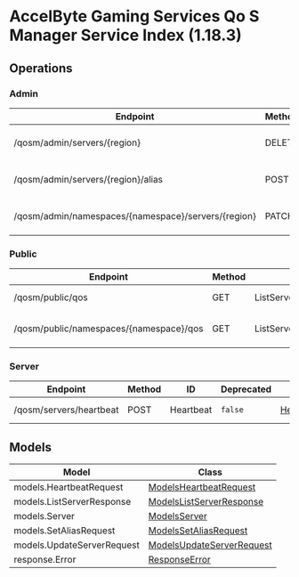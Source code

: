 [//]: # (<< Code generated. DO NOT EDIT!)

[//]: # (<< template file: ags_py_codegen)

# AccelByte Gaming Services Qo S Manager Service Index (1.18.3)


## Operations

### Admin
| Endpoint | Method | ID | Deprecated | Class | Wrapper | Example |
|---|---|---|---|---|---|---|
| /qosm/admin/servers/{region} | DELETE | DeleteServer | `false` | [DeleteServer](../../accelbyte_py_sdk/api/qosm/operations/admin/delete_server.py) | [delete_server](../../accelbyte_py_sdk/api/qosm/wrappers/_admin.py) | [accelbyte_py_sdk_cli qosm-delete-server](../../samples/cli/accelbyte_py_sdk_cli/qosm/_delete_server.py) |
| /qosm/admin/servers/{region}/alias | POST | SetServerAlias | `false` | [SetServerAlias](../../accelbyte_py_sdk/api/qosm/operations/admin/set_server_alias.py) | [set_server_alias](../../accelbyte_py_sdk/api/qosm/wrappers/_admin.py) | [accelbyte_py_sdk_cli qosm-set-server-alias](../../samples/cli/accelbyte_py_sdk_cli/qosm/_set_server_alias.py) |
| /qosm/admin/namespaces/{namespace}/servers/{region} | PATCH | UpdateServerConfig | `false` | [UpdateServerConfig](../../accelbyte_py_sdk/api/qosm/operations/admin/update_server_config.py) | [update_server_config](../../accelbyte_py_sdk/api/qosm/wrappers/_admin.py) | [accelbyte_py_sdk_cli qosm-update-server-config](../../samples/cli/accelbyte_py_sdk_cli/qosm/_update_server_config.py) |

### Public
| Endpoint | Method | ID | Deprecated | Class | Wrapper | Example |
|---|---|---|---|---|---|---|
| /qosm/public/qos | GET | ListServer | `false` | [ListServer](../../accelbyte_py_sdk/api/qosm/operations/public/list_server.py) | [list_server](../../accelbyte_py_sdk/api/qosm/wrappers/_public.py) | [accelbyte_py_sdk_cli qosm-list-server](../../samples/cli/accelbyte_py_sdk_cli/qosm/_list_server.py) |
| /qosm/public/namespaces/{namespace}/qos | GET | ListServerPerNamespace | `false` | [ListServerPerNamespace](../../accelbyte_py_sdk/api/qosm/operations/public/list_server_per_namespace.py) | [list_server_per_namespace](../../accelbyte_py_sdk/api/qosm/wrappers/_public.py) | [accelbyte_py_sdk_cli qosm-list-server-per-namespace](../../samples/cli/accelbyte_py_sdk_cli/qosm/_list_server_per_namespace.py) |

### Server
| Endpoint | Method | ID | Deprecated | Class | Wrapper | Example |
|---|---|---|---|---|---|---|
| /qosm/servers/heartbeat | POST | Heartbeat | `false` | [Heartbeat](../../accelbyte_py_sdk/api/qosm/operations/server/heartbeat.py) | [heartbeat](../../accelbyte_py_sdk/api/qosm/wrappers/_server.py) | [accelbyte_py_sdk_cli qosm-heartbeat](../../samples/cli/accelbyte_py_sdk_cli/qosm/_heartbeat.py) |


## Models
| Model | Class |
|---|---|
| models.HeartbeatRequest | [ModelsHeartbeatRequest](../../accelbyte_py_sdk/api/qosm/models/models_heartbeat_request.py) |
| models.ListServerResponse | [ModelsListServerResponse](../../accelbyte_py_sdk/api/qosm/models/models_list_server_response.py) |
| models.Server | [ModelsServer](../../accelbyte_py_sdk/api/qosm/models/models_server.py) |
| models.SetAliasRequest | [ModelsSetAliasRequest](../../accelbyte_py_sdk/api/qosm/models/models_set_alias_request.py) |
| models.UpdateServerRequest | [ModelsUpdateServerRequest](../../accelbyte_py_sdk/api/qosm/models/models_update_server_request.py) |
| response.Error | [ResponseError](../../accelbyte_py_sdk/api/qosm/models/response_error.py) |
